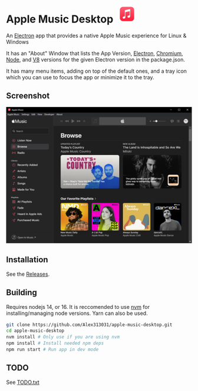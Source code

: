 # Apple Music Desktop &nbsp;<img src="./Logo.png" width="48">

An [Electron](https://www.electronjs.org/) app that provides a native Apple Music experience for Linux & Windows

It has an "About" Window that lists the App Version, [Electron](https://www.electronjs.org/), [Chromium](https://www.chromium.org/), [Node](https://nodejs.org/), and [V8](https://v8.dev/) versions for the given Electron version in the package.json.

It has many menu items, adding on top of the default ones, and a tray icon which you can use to focus the app or minimize it to the tray.

## Screenshot
![Screenshot](assets/screenshot.png)

## Installation

See the [Releases](https://github.com/Alex313031/apple-music-desktop/releases).

## Building

Requires nodejs 14, or 16. It is reccomended to use [nvm](https://github.com/nvm-sh/nvm) for installing/managing node versions.
Yarn can also be used.

```bash
git clone https://github.com/Alex313031/apple-music-desktop.git
cd apple-music-desktop
nvm install # Only use if you are using nvm
npm install # Install needed npm deps
npm run start # Run app in dev mode
```

## TODO

See [TODO.txt](TODO.txt)
